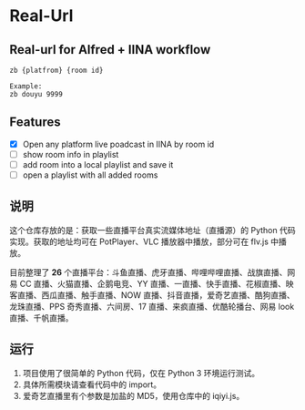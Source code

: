 # Real-Url

## Real-url for Alfred + IINA workflow

```
zb {platfrom} {room id}

Example:
zb douyu 9999
```

## Features
- [x] Open any platform live poadcast in IINA by room id
- [ ] show room info in playlist
- [ ] add room into a local playlist and save it
- [ ] open a playlist with all added rooms

## 说明

这个仓库存放的是：获取一些直播平台真实流媒体地址（直播源）的 Python 代码实现。获取的地址均可在 PotPlayer、VLC 播放器中播放，部分可在 flv.js 中播放。

目前整理了 **26** 个直播平台：斗鱼直播、虎牙直播、哔哩哔哩直播、战旗直播、网易 CC 直播、火猫直播、企鹅电竞、YY 直播、一直播、快手直播、花椒直播、映客直播、西瓜直播、触手直播、NOW 直播、抖音直播，爱奇艺直播、酷狗直播、龙珠直播、PPS 奇秀直播、六间房、17 直播、来疯直播、优酷轮播台、网易 look 直播、千帆直播。

## 运行

1. 项目使用了很简单的 Python 代码，仅在 Python 3 环境运行测试。
2. 具体所需模块请查看代码中的 import。
3. 爱奇艺直播里有个参数是加盐的 MD5，使用仓库中的 iqiyi.js。

